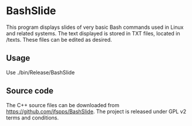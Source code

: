 # BashSlide

This program displays slides of very basic Bash commands used in Linux and related systems. The text displayed is stored in TXT files, located in /texts. These files can be edited as desired.

## Usage

Use ./bin/Release/BashSlide

## Source code

The C++ source files can be downloaded from https://github.com/jfspps/BashSlide. The project is released under GPL v2 terms and conditions.
